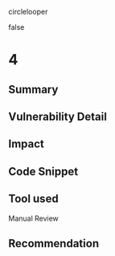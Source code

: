 circlelooper

false

# 4

## Summary

## Vulnerability Detail

## Impact

## Code Snippet

## Tool used

Manual Review

## Recommendation
